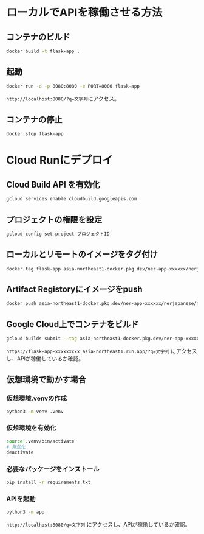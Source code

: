 # ローカルでAPIを稼働させる方法

## コンテナのビルド
```sh
docker build -t flask-app .
```

## 起動
```sh
docker run -d -p 8080:8080 -e PORT=8080 flask-app
```
`http://localhost:8080/?q=文字列`にアクセス。

## コンテナの停止
```sh
docker stop flask-app
```

# Cloud Runにデプロイ

## Cloud Build API を有効化
```sh
gcloud services enable cloudbuild.googleapis.com
```

## プロジェクトの権限を設定
```sh
gcloud config set project プロジェクトID
```

## ローカルとリモートのイメージをタグ付け
```sh
docker tag flask-app asia-northeast1-docker.pkg.dev/ner-app-xxxxxx/nerjapanese/flask-app
```

## Artifact Registoryにイメージをpush
```sh
docker push asia-northeast1-docker.pkg.dev/ner-app-xxxxxx/nerjapanese/flask-app
```

## Google Cloud上でコンテナをビルド
```sh
gcloud builds submit --tag asia-northeast1-docker.pkg.dev/ner-app-xxxxxx/nerjapanese/flask-app
```

`https://flask-app-xxxxxxxxx.asia-northeast1.run.app/?q=文字列`
にアクセスし、APIが稼働しているか確認。

## 仮想環境で動かす場合
### 仮想環境.venvの作成
```sh
python3 -m venv .venv
```

### 仮想環境を有効化
```sh
source .venv/bin/activate
# 無効化
deactivate
```

### 必要なパッケージをインストール
```sh
pip install -r requirements.txt
```

### APIを起動
```sh
python3 -m app
```
`http://localhost:8080/q=文字列`
にアクセスし、APIが稼働しているか確認。